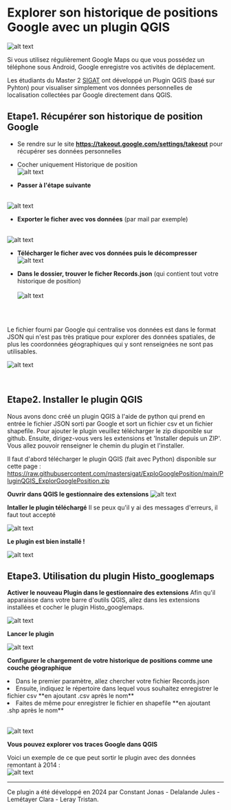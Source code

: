 # Explorer son historique de positions Google avec un plugin QGIS

![alt text](https://raw.githubusercontent.com/mastersigat/ExploGooglePosition/main/Images/VisuelPlugin.PNG)

Si vous utilisez régulièrement Google Maps ou que vous possédez un téléphone sous Android, Google enregistre vos activités de déplacement. 

Les étudiants du Master 2 [SIGAT](https://sites-formations.univ-rennes2.fr/mastersigat/) ont développé un Plugin QGIS (basé sur Pyhton) pour visualiser simplement vos données personnelles de localisation collectées par Google directement dans QGIS.

## Etape1. Récupérer son historique de position Google

* Se rendre sur le site **https://takeout.google.com/settings/takeout** pour récupérer ses données personnelles

* Cocher uniquement Historique de position
<br> ![alt text](https://raw.githubusercontent.com/bmericskay/GeoDataGoogle/main/1.PNG)

* **Passer à l'étape suivante**

<br> ![alt text](https://raw.githubusercontent.com/bmericskay/GeoDataGoogle/main/2.PNG)


* **Exporter le ficher avec vos données** (par mail par exemple)

<br> ![alt text](https://raw.githubusercontent.com/mastersigat/ExploGooglePosition/main/Images/ExportTakeout.PNG)


* **Télécharger le  ficher avec vos données puis le décompresser**
<br> ![alt text](https://raw.githubusercontent.com/mastersigat/ExploGooglePosition/main/Images/ExportdataGoogle.PNG)


* **Dans le dossier, trouver le ficher Records.json** (qui contient tout votre historique de position)
<br> <br> ![alt text](https://raw.githubusercontent.com/bmericskay/GeoDataGoogle/main/5.PNG)

<br> <br>

Le fichier fourni par Google qui centralise vos données est dans le format JSON qui n'est pas très pratique pour explorer des données spatiales, de plus les coordonnées géographiques qui y sont renseignées ne sont pas utilisables.
<br/>

![alt text](https://raw.githubusercontent.com/bmericskay/GeoDataGoogle/main/JSON.PNG)

<br> 

## Etape2. Installer le plugin QGIS

Nous avons donc créé un plugin QGIS à l'aide de python qui prend en entrée le fichier JSON sorti par Google et sort un fichier csv et un fichier shapefile. Pour ajouter le plugin veuillez télécharger le zip disponible sur github. Ensuite, dirigez-vous vers les extensions et 'Installer depuis un ZIP'. Vous allez pouvoir renseigner le chemin du plugin et l'installer.</br>

Il faut d'abord télécharger le plugin QGIS (fait avec Python) disponible sur cette page :
<br> https://raw.githubusercontent.com/mastersigat/ExploGooglePosition/main/PluginQGIS_ExplorGooglePosition.zip

**Ouvrir dans QGIS le gestionnaire des extensions**
![alt text](https://raw.githubusercontent.com/mastersigat/ExploGooglePosition/main/Images/GestionExtension.PNG)

**Intaller le plugin téléchargé**
Il se peux qu'il y ai des messages d'erreurs, il faut tout accepté

![alt text](https://raw.githubusercontent.com/mastersigat/ExploGooglePosition/main/Images/extension.PNG)

**Le plugin est bien installé !**

![alt text](https://raw.githubusercontent.com/mastersigat/ExploGooglePosition/main/Images/Instasucces.PNG)



## Etape3. Utilisation du plugin Histo_googlemaps

**Activer le nouveau Plugin dans le gestionnaire des extensions** 
Afin qu'il apparaisse dans votre barre d'outils QGIS, allez dans les extensions installées et cocher le plugin Histo_googlemaps.


![alt text](https://raw.githubusercontent.com/mastersigat/ExploGooglePosition/main/Images/Activateplugin.PNG)

**Lancer le plugin**

![alt text](https://raw.githubusercontent.com/mastersigat/ExploGooglePosition/main/Images/Lancementplugin.PNG)

**Configurer le chargement de votre historique de positions comme une couche géographique**

<ul></ul>
  <li>Dans le premier paramètre, allez chercher votre fichier Records.json</li>
  <li>Ensuite, indiquez le répertoire dans lequel vous souhaitez enregistrer le fichier csv **en ajoutant .csv après le nom**</li>
  <li>Faites de même pour enregistrer le fichier en shapefile **en ajoutant .shp après le nom**</li></br>

![alt text](https://raw.githubusercontent.com/mastersigat/ExploGooglePosition/main/Images/plugin.PNG)

**Vous pouvez explorer vos traces Google dans QGIS**

Voici un exemple de ce que peut sortir le plugin avec des données remontant à 2014 :</br>
![alt text](https://raw.githubusercontent.com/mastersigat/ExploGooglePosition/main/Images/Rendu.PNG)


-----------------

Ce plugin a été développé en 2024 par Constant Jonas - Delalande Jules - Lemétayer Clara - Leray Tristan.


